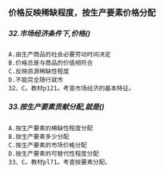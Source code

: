 ### 价格反映稀缺程度，按生产要素价格分配
##### 32.市场经济条件下,价格()
    A.由生产商品的社会必要劳动时间决定
    B.价格总是与商品的价值相符合
    C.反映资源稀缺性程度
    D.不能完全随行就市
    32、C。教材p121。考查市场经济的基本特征。

##### 33.按生产要素贡献分配,就是()
    A.按生产要素的稀缺性程度分配
    B.按生产要素多少分配
    C.按生产要素的市场价格分配
    D.按生产要素的可替代性程度分配
    33、C。教材pl71。考查按要素分配。
